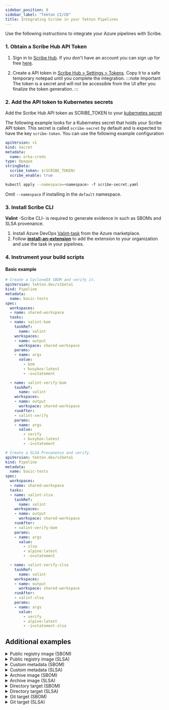 ```yaml
---
sidebar_position: 8
sidebar_label: "Tekton CI/CD"
title: Integrating Scribe in your Tekton Pipelines
---
```

Use the following instructions to integrate your Azure pipelines with Scribe.

### 1. Obtain a Scribe Hub API Token
1. Sign in to [Scribe Hub](https://app.scribesecurity.com). If you don't have an account you can sign up for free [here](https://scribesecurity.com/scribe-platform-lp/ "Start Using Scribe For Free").

2. Create a API token in [Scribe Hub > Settings > Tokens](https://app.scribesecurity.com/settings/tokens). Copy it to a safe temporary notepad until you complete the integration.
:::note Important
The token is a secret and will not be accessible from the UI after you finalize the token generation. 
:::

### 2. Add the API token to Kubernetes secrets

Add the Scribe Hub API token as SCRIBE_TOKEN to your [kubernetes secret](https://kubernetes.io/docs/concepts/configuration/secret/)

The following example looks for a Kubernetes secret that holds your Scribe API token. This secret is called `scribe-secret` by default and is expected to have the key `scribe-token`.
You can use the following example configuration

```yaml
apiVersion: v1
kind: Secret
metadata:
  name: orka-creds
type: Opaque
stringData:
  scribe_token: $(SCRIBE_TOKEN)
  scribe_enable: true
```

```sh
kubectl apply --namespace=<namespace> -f scribe-secret.yaml
```

Omit `--namespace` if installing in the `default` namespace.

### 3. Install Scribe CLI

**Valint** -Scribe CLI- is required to generate evidence in such as SBOMs and SLSA provenance. 
1. Install Azure DevOps [Valint-task](https://marketplace.visualstudio.com/items?itemName=ScribeSecurity.valint-cli) from the Azure marketplace.  <br />
2. Follow **[install-an-extension](https://learn.microsoft.com/en-us/azure/devops/marketplace/install-extension?view=azure-devops&tabs=browser#install-an-extension)** to add the extension to your organization and use the task in your pipelines.  <br />

### 4. Instrument your build scripts

#### Basic example

```yaml
# Create a CycloneDX SBOM and verify it.
apiVersion: tekton.dev/v1beta1
kind: Pipeline
metadata:
  name: basic-tests
spec:
  workspaces:
  - name: shared-workspace
  tasks:
  - name: valint-bom
    taskRef:
      name: valint
    workspaces:
    - name: output
      workspace: shared-workspace
    params:
    - name: args
      value: 
        - bom 
        - busybox:latest
        - -o=statement

  - name: valint-verify-bom
    taskRef:
      name: valint
    workspaces:
    - name: output
      workspace: shared-workspace
    runAfter:
    - valint-verify
    params:
    - name: args
      value: 
        - verify 
        - busybox:latest 
        - -i=statement
```

```yaml
# Create a SLSA Provanence and verify.
apiVersion: tekton.dev/v1beta1
kind: Pipeline
metadata:
  name: basic-tests
spec:
  workspaces:
  - name: shared-workspace
  tasks:
  - name: valint-slsa
    taskRef:
      name: valint
    workspaces:
    - name: output
      workspace: shared-workspace
    runAfter:
    - valint-verify-bom
    params:
    - name: args
      value: 
        - slsa 
        - alpine:latest
        - -o=statement

  - name: valint-verify-slsa
    taskRef:
      name: valint
    workspaces:
    - name: output
      workspace: shared-workspace
    runAfter:
    - valint-slsa
    params:
    - name: args
      value: 
        - verify 
        - alpine:latest 
        - -i=statement-slsa
```
## Additional examples
<details>
  <summary>  Public registry image (SBOM) </summary>

Create SBOM for remote `busybox:latest` image.

```YAML
apiVersion: tekton.dev/v1beta1
kind: Pipeline
metadata:
  name: basic-tests
spec:
  workspaces:
  - name: shared-workspace
  tasks:
  - name: valint-bom
    taskRef:
      name: valint
    workspaces:
    - name: output
      workspace: shared-workspace
    params:
    - name: args
      value: 
        - bom 
        - alpine:latest
``` 

</details>
<details>
  <summary>  Public registry image (SLSA) </summary>

Create SLSA for remote `busybox:latest` image.

```YAML
apiVersion: tekton.dev/v1beta1
kind: Pipeline
metadata:
  name: basic-tests
spec:
  workspaces:
  - name: shared-workspace
  tasks:
  - name: valint-slsa
    taskRef:
      name: valint
    workspaces:
    - name: output
      workspace: shared-workspace
    params:
    - name: args
      value: 
        - slsa
        - alpine:latest
``` 

</details>

<!-- <details>
  <summary>  Private registry image (SBOM) </summary>

Create SBOM for image hosted on private registry.

> Use `docker login` to add access.

```YAML
apiVersion: tekton.dev/v1beta1
kind: Pipeline
metadata:
  name: basic-tests
spec:
  workspaces:
  - name: shared-workspace
  tasks:
  - name: valint-bom
    taskRef:
      name: valint
    workspaces:
    - name: output
      workspace: shared-workspace
    params:
    - name: args
      value: 
        - bom 
        - scribesecuriy.jfrog.io/scribe-docker-local/stub_remote:latest
        - -o=statement
```
</details> -->
<!-- 
<details>
  <summary>  Private registry image (SLSA) </summary>

Create SLSA for image hosted on private registry.

> Use `docker login` to add access.

```YAML
apiVersion: tekton.dev/v1beta1
kind: Pipeline
metadata:
  name: basic-tests
spec:
  workspaces:
  - name: shared-workspace
  tasks:
  - name: valint-slsa
    taskRef:
      name: valint
    workspaces:
    - name: output
      workspace: shared-workspace
    params:
    - name: args
      value: 
        - slsa 
        - scribesecuriy.jfrog.io/scribe-docker-local/stub_remote:latest
```
</details> -->

<details>
  <summary> Custom metadata (SBOM) </summary>

Custom metadata added to SBOM.

```YAML
apiVersion: tekton.dev/v1beta1
kind: Pipeline
metadata:
  name: basic-tests
spec:
  workspaces:
  - name: shared-workspace
  tasks:
  - name: valint-bom
    taskRef:
      name: valint
    workspaces:
    - name: output
      workspace: shared-workspace
    params:
    - name: args
      value: 
        - bom 
        - busybox:latest
        - --env=test_env
        - --label=test_label
```
</details>


<details>
  <summary> Custom metadata (SLSA) </summary>

Custom metadata added to SLSA.

```YAML
apiVersion: tekton.dev/v1beta1
kind: Pipeline
metadata:
  name: basic-tests
spec:
  workspaces:
  - name: shared-workspace
  tasks:
  - name: valint-slsa
    taskRef:
      name: valint
    workspaces:
    - name: output
      workspace: shared-workspace
    params:
    - name: args
      value: 
        - slsa 
        - busybox:latest
        - --env=test_env
        - --label=test_label
```
</details>


<details>
  <summary> Archive image (SBOM) </summary>

Create SBOM for local `docker save` output.

> Use `oci-archive` target type when creating a OCI archive (`podman save`).

```YAML
apiVersion: tekton.dev/v1beta1
kind: Pipeline
metadata:
  name: basic-tests
spec:
  workspaces:
  - name: shared-workspace
  tasks:
  - name: valint-bom
    taskRef:
      name: valint
    workspaces:
    - name: output
      workspace: shared-workspace
    params:
    - name: args
      value: 
        - bom 
        - docker-archive:busybox.tar
```
</details>

<details>
  <summary> Archive image (SLSA) </summary>

Create SLSA for local `docker save` output.

> Use `oci-archive` target type when creating a OCI archive (`podman save`).

```YAML
apiVersion: tekton.dev/v1beta1
kind: Pipeline
metadata:
  name: basic-tests
spec:
  workspaces:
  - name: shared-workspace
  tasks:
  - name: valint-slsa
    taskRef:
      name: valint
    workspaces:
    - name: output
      workspace: shared-workspace
    params:
    - name: args
      value: 
        - slsa
        - docker-archive:busybox.tar
```
</details>

<details>
  <summary> Directory target (SBOM) </summary>

Create SBOM for a local directory.

```YAML
apiVersion: tekton.dev/v1beta1
kind: Pipeline
metadata:
  name: basic-tests
spec:
  workspaces:
  - name: shared-workspace
  tasks:
  - name: valint-bom
    taskRef:
      name: valint
    workspaces:
    - name: output
      workspace: shared-workspace
    params:
    - name: args
      value: 
        - bom 
        - dir:testdir
```
</details>

<details>
  <summary> Directory target (SLSA) </summary>

Create SLSA for a local directory.

```YAML
apiVersion: tekton.dev/v1beta1
kind: Pipeline
metadata:
  name: basic-tests
spec:
  workspaces:
  - name: shared-workspace
  tasks:
  - name: valint-bom
    taskRef:
      name: valint
    workspaces:
    - name: output
      workspace: shared-workspace
    params:
    - name: args
      value: 
        - slsa 
        - dir:testdir
```
</details>


<details>
  <summary> Git target (SBOM) </summary>

Create SBOM for `mongo-express` remote git repository.

```YAML
apiVersion: tekton.dev/v1beta1
kind: Pipeline
metadata:
  name: basic-tests
spec:
  workspaces:
  - name: shared-workspace
  tasks:
  - name: valint-bom
    taskRef:
      name: valint
    workspaces:
    - name: output
      workspace: shared-workspace
    params:
    - name: args
      value: 
        - bom 
        - git:https://github.com/mongo-express/mongo-express.git
```

Create SBOM for local git repository. <br />

> When using implicit checkout note the Gitlab-CI [git-strategy](https://docs.gitlab.com/ee/ci/runners/configure_runners.html#git-strategy) will effect the commits collected by the SBOM.

```YAML
apiVersion: tekton.dev/v1beta1
kind: Pipeline
metadata:
  name: basic-tests
spec:
  workspaces:
  - name: shared-workspace
  tasks:
  - name: valint-bom
    taskRef:
      name: valint
    workspaces:
    - name: output
      workspace: shared-workspace
    params:
    - name: args
      value: 
        - bom 
        - git:.
``` 
</details>

<details>
  <summary> Git target (SLSA) </summary>

Create SLSA for `mongo-express` remote git repository.

```YAML
apiVersion: tekton.dev/v1beta1
kind: Pipeline
metadata:
  name: basic-tests
spec:
  workspaces:
  - name: shared-workspace
  tasks:
  - name: valint-slsa
    taskRef:
      name: valint
    workspaces:
    - name: output
      workspace: shared-workspace
    params:
    - name: args
      value: 
        - slsa 
        - git:https://github.com/mongo-express/mongo-express.git
```

Create SLSA for local git repository. <br />

> When using implicit checkout note the Gitlab-CI [git-strategy](https://docs.gitlab.com/ee/ci/runners/configure_runners.html#git-strategy) will effect the commits collected by the SBOM.

```YAML
apiVersion: tekton.dev/v1beta1
kind: Pipeline
metadata:
  name: basic-tests
spec:
  workspaces:
  - name: shared-workspace
  tasks:
  - name: valint-slsa
    taskRef:
      name: valint
    workspaces:
    - name: output
      workspace: shared-workspace
    params:
    - name: args
      value: 
        - slsa 
        - git:.
``` 
</details>
